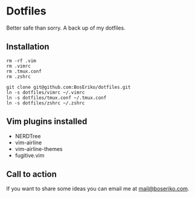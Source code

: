 # Dotfiles

Better safe than sorry. A back up of my dotfiles.

## Installation

    rm -rf .vim
    rm .vimrc
    rm .tmux.conf
    rm .zshrc

    git clone git@github.com:BosEriko/dotfiles.git
    ln -s dotfiles/vimrc ~/.vimrc
    ln -s dotfiles/tmux.conf ~/.tmux.conf
    ln -s dotfiles/zshrc ~/.zshrc

## Vim plugins installed

- NERDTree
- vim-airline
- vim-airline-themes
- fugitive.vim 

## Call to action

If you want to share some ideas you can email me at mail@boseriko.com.

